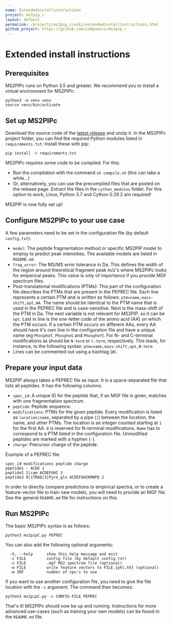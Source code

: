 ```yaml
---
name: Extendedinstallinstructions
project: ms2pip_c
layout: default
permalink: /projects/ms2pip_c/wiki/extendedinstallinstructions.html
github_project: https://github.com/compomics/ms2pip_c
---
```


# Extended install instructions
## Prerequisites
MS2PIPc runs on Python 3.5 and greater. We recommend you to install a virtual environment for MS2PIPc:
```
python3 -m venv venv
source venv/bin/activate
```

## Set up MS2PIPc
Download the source code of the [latest release](/projects/ms2pip_c/releases/latest.html) and unzip it. In the MS2PIPc project folder, you can find the required Python modules listed in `requirements.txt`. Install these with pip:
```
pip install -r requirements.txt
```

MS2PIPc requires some code to be compiled. For this:
- Run the compilation with the command `sh compile.sh` (this can take a while...)
- Or, alternatively, you can use the precompiled files that are posted on the release page. Extract the files in the `cython_modules` folder. For this option to work, Linux, Python 3.7 and Cython 0.29.2 are required!

MS2PIP is now fully set up!

## Configure MS2PIPc to your use case
A few parameters need to be set in the configuration file (by default `config.txt`):
- `model`: The peptide fragmentation method or specific MS2PIP model to employ to predict peak intensities. The available models are listed in `README.md`.
- `frag_error`: The MS/MS error tolerance in Da. This defines the width of the region around theoretical fragment peak m/z's where MS2PIPc looks for emperical peaks. This value is only of importance if you provide MGF spectrum files.
- Post-translational modifications (PTMs): This part of the configuration file describes the PTMs that are present in the PEPREC file. Each line represents a certain PTM and is written as follows: `ptm=name,mass-shift,opt,AA`. The name should be identical to the PTM name that is used in the PEPREC file and is case-sensitive. Next is the mass-shift of the PTM in Da. The next variable is not relevant for MS2PIP, so it can be `opt`. Last in line is the one-letter code of the amino acid (AA) on which the PTM occurs. If a certain PTM occurs on different AAs, every AA should have it's own line in the configuration file and have a unique name (eg `PhosphoT`, `PhosphoS` and `PhosphoY`). For N- and C-terminal modifications `AA` should be `N-term` or `C-term`, respectively. This leads, for instance, to the following syntax: `ptm=name,mass-shift,opt,N-term`
- Lines can be commented out using a hashtag (`#`).

## Prepare your input data
MS2PIP always takes a PEPREC file as input. It is a space-separated file that lists all peptides. It has the following columns:
- `spec_id`: A unique ID for the peptide that, if an MGF file is given, matches with one fragmentation spectrum.
- `peptide`: Peptide sequence.
- `modifications`: PTMs for the given peptide. Every modification is listed as `location|name`, separated by a pipe (`|`) between the location, the name, and other PTMs. The location is an integer counted starting at `1` for the first AA. `0` is reserved for N-terminal modifications. `Name` has to correspond to a PTM listed in the configuration file. Unmodified peptides are marked with a hyphen (`-`).
- `charge`: Precursor charge of the peptide.

Example of a PEPREC file:
```
spec_id modifications peptide charge
peptide1 - ACDE 2
peptide2 2|cam ACDEFGHI 3
peptide3 0|iTRAQ|3|Pyro_glu ACDEFGHIKMNPQ 2
```

In order to directly compare predictions to empirical spectra, or to create a feature-vector file to train new models, you will need to provide an MGF file. See the general `README.md` file for instructions on this.

## Run MS2PIPc
The basic MS2PIPc syntax is as follows:
```
python3 ms2pipC.py PEPREC
```

You can also add the following optional arguments:
```
  -h, --help      show this help message and exit
  -c FILE         config file (by default config.txt)
  -s FILE         .mgf MS2 spectrum file (optional)
  -w FILE         write feature vectors to FILE.{pkl,h5} (optional)
  -m INT          number of cpu's to use
```

If you want to use another configuration file, you need to give the file location with the `-c` argument. The command then becomes:
```
python3 ms2pipC.py -c CONFIG-FILE PEPREC
```

That's it! MS2PIPc should now be up and running. Instructions for more advanced use-cases (such as training your own models) can be found in the `README.md` file.

